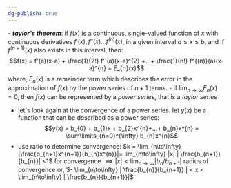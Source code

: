 ```yaml
---
dg-publish: true
---
```


\- ***taylor's theorem***: if $f(x)$ is a continuous, single-valued function of $x$ with continuous derivatives $f'(x), f''(x)... f^{(n)}(x)$, in a given interval $a \leq x \leq b$, and if $f^{(n+1)}(x)$ also exists in this interval, then: 
$$f(x) = f'(a)(x-a) + \frac{1}{2!} f''(a)(x-a)^{2} +...+  \frac{1}{n!} f^{(n)}(a)(x-a)^{n} + E_{n}(x)$$
		where, $E_{n}(x)$ is a remainder term which describes the error in the approximation of $f(x)$ by the power series of $n+1$ terms.
	- if $\lim_{n\to\infty} E_{n}(x) = 0$, then $f(x)$ can be represented by a *power series*, that is a *taylor series*
- let's look again at the convergence of a power series. let $y(x)$ be a function that can be described as a power series: 
$$y(x) = b_{0} + b_{1}x + b_{2}x^{n}+...+ b_{n}x^{n} = \sum\limits_{n=0}^{\infty} b_{n}x^{n}$$
- use ratio to determine convergence: $k = \lim_{n\to\infty} |\frac{b_{n+1}x^{n+1}}{b_{n}x^{n}}|= lim_{n\to\infty} |x| | \frac{b_{n+1}}{b_{n}}| <1$ for convergence
	$\implies |x| < \lim_{n\to\infty} | b_{n}/b_{n+1}|$    radius of convergence
	or,
	$- \lim_{n\to\infty} | \frac{b_{n}}{b_{n+1}} | < x <  \lim_{n\to\infty} | \frac{b_{n}}{b_{n+1}}|$
	